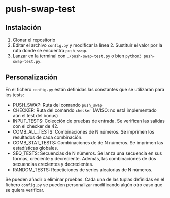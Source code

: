 # push-swap-test

## Instalación

1. Clonar el repositorio
2. Editar el archivo `config.py` y modificar la línea 2. Sustituir el valor por la ruta donde se encuentra `push_swap`.
3. Lanzar en la terminal con `./push-swap-test.py` o bien `python3 push-swap-test.py`.

## Personalización

En el fichero `config.py` están definidas las constantes que se utilizarán para los tests:

- PUSH_SWAP: Ruta del comando `push_swap`
- CHECKER: Ruta del comando `checker` (AVISO: no está implementado aún el test del bonus)
- INPUT_TESTS: Colección de pruebas de entrada. Se verifican las salidas con el checker de 42.
- COMB_ALL_TESTS: Combinaciones de N números. Se imprimen los resultados de cada combinación.
- COMB_STAT_TESTS: Combinaciones de de N números. Se imprimen las estadísticas globales.
- SEQ_TESTS: Secuencias de N números. Se lanza una secuencia en sus formas, creciente y decreciente. Además, las combinaciones de dos secuencias crecientes y decrecientes.
- RANDOM_TESTS: Repeticiones de series aleatorias de N números.

Se pueden añadir o eliminar pruebas. Cada una de las tuplas definidas en el fichero `config.py` se pueden personalizar modificando algún otro caso que se quiera verificar.
